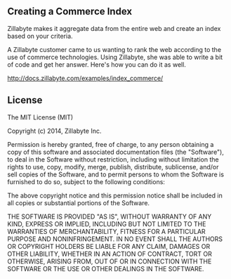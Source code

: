 ## Creating a Commerce Index

Zillabyte makes it aggregate data from the entire web and create an index based on your criteria.

A Zillabyte customer came to us wanting to rank the web according to the use of commerce technologies. Using Zillabyte, she was able to write a bit of code and get her answer. Here's how you can do it as well.

http://docs.zillabyte.com/examples/index_commerce/


## License

The MIT License (MIT)

Copyright (c) 2014, Zillabyte Inc.

Permission is hereby granted, free of charge, to any person obtaining a copy
of this software and associated documentation files (the "Software"), to deal
in the Software without restriction, including without limitation the rights
to use, copy, modify, merge, publish, distribute, sublicense, and/or sell
copies of the Software, and to permit persons to whom the Software is
furnished to do so, subject to the following conditions:

The above copyright notice and this permission notice shall be included in all
copies or substantial portions of the Software.

THE SOFTWARE IS PROVIDED "AS IS", WITHOUT WARRANTY OF ANY KIND, EXPRESS OR
IMPLIED, INCLUDING BUT NOT LIMITED TO THE WARRANTIES OF MERCHANTABILITY,
FITNESS FOR A PARTICULAR PURPOSE AND NONINFRINGEMENT. IN NO EVENT SHALL THE
AUTHORS OR COPYRIGHT HOLDERS BE LIABLE FOR ANY CLAIM, DAMAGES OR OTHER
LIABILITY, WHETHER IN AN ACTION OF CONTRACT, TORT OR OTHERWISE, ARISING FROM,
OUT OF OR IN CONNECTION WITH THE SOFTWARE OR THE USE OR OTHER DEALINGS IN THE
SOFTWARE.
